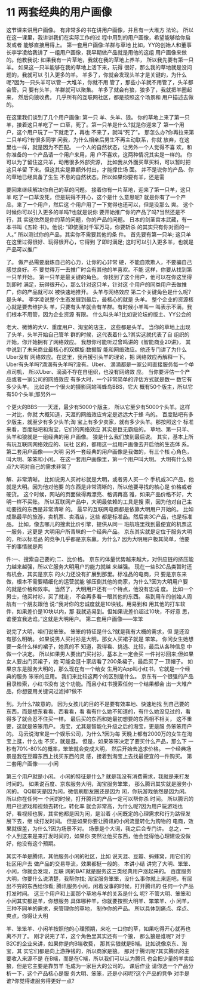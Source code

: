 # 11 两套经典的用户画像

这节课来讲用户画像。 有非常多的书在讲用户画像，并且有一大堆方 法论。 所以在这一课里，我讲讲我们在实际工作的过 程中用到的用户画像，希望能够给你启发或者 能够直接用得上。 第一套用户画像:羊群与草地
 比如，YY的创始人和董事长李学凌给我讲了 一组用户画像，我早期做产品就是用他的这组 用户画像来做的。他教我说: 如果我有一片草地，我就在我的草地上养羊， 所以我先要有第一只羊。
如果这一只羊能够在我的草地上活下来，玩得 很好，那么我的草地就是没问题的，我就可以 引入更多的羊。
羊多了，你就会发现头羊才是关键的，为什么 呢?因为一只头羊可以管一大堆羊，你就不用 管了，那些小羊就不用管了，头羊都会管。只 要有头羊，羊群就可以聚集。
羊多了就会有狼，狼多了，我就把羊圈起来， 然后向狼收费。 几乎所有的互联网社区，都是按照这个场景和 用户描述去做的。

 在这里我们谈到了几个用户画像: 第一只 羊、头羊、狼。 你的草地上来了第一只羊，接着这只羊吃了一 口草，死了。第一只羊是什么?就是你迎来了 第一个用户，这个用户玩了一下就走了，再也 不来了，就叫“死了”。 那怎么办?你再拉来第二只羊吗?有很多同学 问我，为什么相亲后男生不再主动联系，你就 放弃，在这里也一样，就是因为不匹配。 一个人的自然状态，让另外一个人觉得不喜 欢，和你准备的一个产品请一个用户来用，用 户不喜欢，这两种情况其实是一样的。 你可以为了留住这只羊，动用很多外部资源， 比如我从外面买草买料，可以暂时把这只羊留 下来。但这其实是靠额外付出，才能撑住场 面。 并不是说你的产品、你的草地已经具备了生生 不息的自然状态。所以如果你要有羊，还是需

 要回来继续解决你自己的草的问题。 接着你有一片草地，迎来了第一只羊，这只羊 吃了一口草没死，但是玩得不开心，这个是什 么意思呢? 就是你有了一个产品，来了一个用户，然后这 个用户用了一下觉得也还可以，但是没那么 爽。 这个时候你可以引入更多的羊吗?也就是说你 要开始推广你的产品了吗?当然还是不行，其 实这依然是你的草的问题，你的产品的问题。 日本的剑圣宫本武藏，有一本书叫《五轮 书》。他说: “即使面对千军万马，你要斩杀 的其实只有你对面的一人。” 所以测试你的产品，其实你不需要其他的条 件。
首先要有第一只羊; 这只羊在这里过得很好、玩得很开心，它得到 了即时满足; 这时可以引入更多羊，也就是产品可以推广

 了。 做产品需要磨炼自己的心力，让你的心非常 硬，不能自欺欺人，不要骗自己感觉良好。不 要觉得万一去推广时会有其他的羊喜欢。不能 这样，你要从找到第一只羊开始。 第一只羊是最关键的角色。 你找到了这个用户，他可以在你这里得到即时 满足，玩得很开心，那么针对这只羊，针对这 个用户的同类用户去做推广，你的产品就可以 被快速地推开。
头羊与网络效应 第二个关键角色是什么呢?是头羊。 李学凌说整个生态发展到最后，最核心的就是 头羊。 整个企业的资源核心就是要去维护头 羊，只要有头羊就会有羊群。有时候小羊叫一 叫表示不满，我们根本不用管，因为企业资源 有限。 什么叫头羊?比如说论坛的版主、YY公会的

 老大、微博的大V、重度用户、淘宝的店主， 这些都是头羊。 当你的草地上出现了头羊，头羊开始自己管羊 群的时候，这代表着什么?其实这就代表了自 组织的开始，你开始拥有了网络效应。 我想你可能听过曾鸣讲的《智能商业20讲》， 其中说到了未来商业最核心的双螺旋:数据智 能和网络效应。他还专门讲了为什么Uber没有 网络效应。在这里，我再援引头羊的理论，把 网络效应再解释一下。 Uber有头羊吗?滴滴有头羊吗?没有。Uber、 滴滴都是一家公司直接服务每一个单点司机， 所以Uber、滴滴不存在自组织，也没有网络效 应。 当你要评估一个产品或者一家公司的网络效应 有多大时，一个非常简单的评估方式就是数一 数它有多少头羊。 比如说一个很火的摄影网站叫蜂鸟BBS，它大 概有50个版主，所以它有50个头羊;那另外一

 个更火的BBS——天涯，最少有5000个版主， 所以它至少有5000个头羊。这样一对比，你就 大概知道，天涯的网络效应肯定是远远大于蜂 鸟的。 百度贴吧有多少版主，就至少有多少头羊;淘 宝上有多少卖家，就有多少头羊。那按照这个 标准来看，百度贴吧和淘宝，它们的网络效应 其实是巨无霸级的。 草地、第一只羊、头羊和狼就是一组经典的用 户画像。 狼是什么我们放到最后说。 其实，基本上所有玩互联网网络效应的、玩社 区的，都用这一组用户画像去开启他的生态体 系。
第二套用户画像——大明 另外一套经典的用户画像是我做的，有三个核 心角色，叫大明、笨笨和小闲。 在这一套用户画像里，第一个用户叫大明。 大明有什么特点?大明对自己的需求非常了

 解、非常清晰。 比如说男人买衬衫就是大明，或者男人买一个 手机或3C产品，他就是大明。因为他对他要 的东西是非常清晰的，所以他要寻找的核心是 价格或者硬货。 这个时候，网站的页面做得再漂亮、格调再高 雅，如果产品价格不好，大明一样不买账。 所以互联网产品中，大明最依赖的工具是搜 索，因为他对自己主动要找的东西是非常清晰 的。 最早的互联网电商都是依靠大明用户开始的。 比如成熟最早的旅游，卖机票、卖酒店，这些 都是标准品。然后卖3C产品，也是标准品。 比如，像去哪儿的搜索比价引擎，提供从同一 班航班里找到最便宜的机票这一服务，这更是 大明用户所青睐的一个经典产品。 京东其实就是定位于服务大明的，所以标准品 的竞争几乎都是京东赢。为什么? 因为大明用户极其简单，他要干的事情就是两

 件:一、搜索自己要的;二、比价格。 京东的体量优势越来越大，对供应链的挤压能 力越来越强，所以它服务大明用户的能力就越 来越强。 现在一些B2C品类暂时还有机会，其实是京东 的火力还没有扩展到那里。标准品的电商，只 要是京东来做，根本不需要精细化的运营就能 够压倒其他的商家，为什么?因为大明用户要 的就是价格和效率。 当然了，大明用户还有一个特点，他没有忠诚 度。 比如一个男士，他买衬衫，买了就走， 不会再多看一眼其他的东西。 易到用车的创始人周航有一个朋友跟他 说:“我对你的忠诚度就是10块钱。用易到和 用其他的打车软件，如果差价是10块以内，那 我就选易到。但如果说差价超过10块，不好意 思，谁便宜我选谁。”这就是大明用户。 第二套用户画像——笨笨

 说完了大明，咱们说笨笨。 笨笨的特征是什么?就是我有大概的需求，但 是还没有那么明确。 如果说男人买衬衫是大明，那女人买裙子就是 笨笨。 你问女生她想要一条什么样的裙子，她真的不 知道，我得看、挑选、比较，最后从各种信息 中做一个决定。 所以如果男人要出门买衬衫，基本上一定会买 一件衬衫回来;但如果女人要出门买裙子，她 可能会逛十家店看了200条裙子，最后买了一 顶帽子。 如果京东是服务大明的，那么现在有一个给女 生用的App叫小红书，它就是一个经典的服务 笨笨的应用。 我们来比较这两个的区别是什么。 京东有一个很强的产品目录检索，小红书没有 这个功能。而且小红书搜索任何一个结果都会 出一大堆产品，你想要用关键词过滤掉?做不

 到。为什么?故意的。 因为女孩儿的目的不是要有效率地、快速地找 到自己要的东西，而是想东看看、西看看，看 看有什么她不知道的，有什么她没见过的，看 得多了就会忍不住买一样。 最后买的东西和她最初想要的东西相不相关， 这不重要，这就是笨笨用户。 淘宝，尤其是智能化升级之后的淘宝，更是服 务笨笨用户的。 马云说淘宝是一个娱乐公司，为什么?因为每 天晚上都有2000万的女生在淘宝上逛，什么也 不买，就是逛。 但是，如果笨笨决定了要买什么产品，那么下 一秒有70%-80%的概率，笨笨就会变成大明， 然后开始去追求价格。 一个经典场景是我在豆瓣东西上找买东西的灵 感，接着到淘宝上去找最便宜的一件购买。 第二套用户画像——小闲

 第三个用户就是小闲。 小闲的特征是什么? 就是我没有消费需求，我就是来打发时间的。 如果说百度、京东服务大明，淘宝服务笨笨， 那么腾讯其实就是服务小闲的。 QQ聊天是因为闲，微信刷朋友圈还是因为 闲，你玩游戏依然是因为闲。所以你在任何一 个闲的时候，打开腾讯的产品一定可以帮你杀 时间。 所以腾讯的用户往游戏和视频去转化，转化率 就会非常高，为什么呢?因为用户玩游戏也 好，看视频也罢，其实他都是因为闲，是沿着 小闲既定的心理需求和行为路径发展下去，继 续打发时间。 但是如果你要让腾讯的小闲流量转化为购物的 电商，效果就很差，为什么?因为场景不对。 场景是个大词，我之后会专门讲。 总之，一个人到这来是来打发时间的，如果你 突然让他买东西，他会觉得他心理建设没做 好，他没有这个预期。

 其实不单是腾讯，其他服务小闲的社区，比如 说天涯、豆瓣、蚂蜂窝，用它们的社区用户去 做产品的交易导流，效果都挺一般的。 本讲小结 讲完了大明、笨笨、小闲，你就会发现，互联 网的BAT就是服务这三类经典用户涨起来的。 百度服务大明，你要什么说清楚，我帮你找; 淘宝服务笨笨，没什么事你就上来逛吧，有层 出不穷的东西给你看; 腾讯服务小闲，闲着没事的时候，打开腾讯的 任何一个产品打发时间。 这三个用户和上面那个草地与羊的关系是什么 呢? 不管大明、笨笨和小闲其实都是羊，你想服务 具体哪种羊，你就要按照大明羊、笨笨羊、小 闲羊，三种不同羊的需求，来管理你的草地， 制作你的产品。 所以具体到痛点、痒点、爽点，你得让大明

羊、笨笨羊、小闲羊按照他的心理预期，来吃 一口你的草，如果吃得开心就再也离不开了。 刚才说完了羊，这个角色里其实还有一个狼， 那么狼是谁呢? 对于B2C的企业来讲，如果你是向B端收费， 那其实狼就是B端。比如说像京东、淘宝，其 实它们都是向上游挣钱的，所以商家是狼。 那对于腾讯呢?其实腾讯的主要收入来源不是 在B端，而是在C端，所以我们可以认为腾讯 也会把少量的羊卖给狼，但是它主要是靠剪羊 毛成为一家巨大的公司的。
课后作业 请你选一个产品分析一下，这个产品核心是服 务大明、笨笨，还是小闲呢?这个产品的竞争 对手是谁?你觉得谁服务得更好一点?